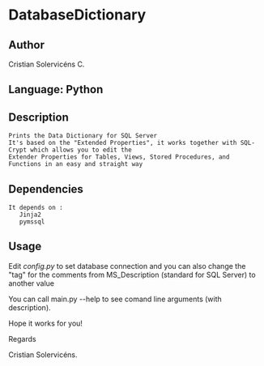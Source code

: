 # DatabaseDictionary

## Author
Cristian Solervicéns C.

## Language: Python

## Description
```
Prints the Data Dictionary for SQL Server
It's based on the "Extended Properties", it works together with SQL-Crypt which allows you to edit the
Extender Properties for Tables, Views, Stored Procedures, and Functions in an easy and straight way
```

## Dependencies

```
It depends on :
   Jinja2
   pymssql
```

## Usage

Edit *config.py* to set database connection and you can also change the "tag" for the comments from MS_Description (standard for SQL Server) to another value

You can call main.py --help to see comand line arguments (with description).


Hope it works for you!

Regards

Cristian Solervicéns.
